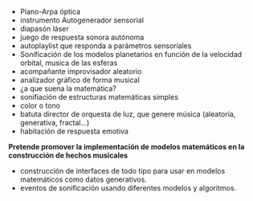 - Piano-Arpa óptica
- instrumento Autogenerador sensorial
- diapasón láser
- juego de respuesta sonora autónoma
- autoplaylist que responda a parámetros sensoriales
- Sonificación de los modelos planetarios en función de la velocidad orbital, musica de las esferas
- acompañante improvisador aleatorio
- analizador gráfico de forma musical
- ¿a que suena la matemática?
- sonifiación de estructuras matemáticas simples
- color o tono
- batuta director de orquesta de luz, que genere música (aleatoria, generativa, fractal...)
- habitación de respuesta emotiva

**Pretende promover la implementación de modelos matemáticos en la construcción de hechos musicales**

- construcción de interfaces de todo tipo para usar en modelos matemáticos como datos generativos.
- eventos de sonificación usando diferentes modelos y algoritmos.


